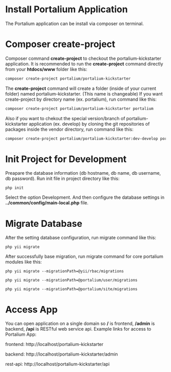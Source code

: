 # Install Portalium Application
The Portalium application can be install via composer on terminal.

# Composer create-project
Composer command **create-project** to checkout the portalium-kickstarter application. It is recommended
to run the **create-project** command directly from your **htdocs/www** folder like this:

```bash
composer create-project portalium/portalium-kickstarter
```
The **create-project** command will create a folder (inside of your current folder) named portalium-kickstarter. (This name is changeable) If you want create-project by directory name (ex. portalium), run command like this:
```bash
composer create-project portalium/portalium-kickstarter portalium
```
Also if you want to chekout the special version/branch of portalium-kickstarter application (ex. develop) by cloning the git repositories of packages inside the vendor directory, run command like this:
```bash
composer create-project portalium/portalium-kickstarter:dev-develop portalium  --prefer-source
```

# Init Project for Development
Preapare the database information (db hostname, db name, db username, db password). Run init file in project directory like this:
```
php init
```
Select the option Development. And then configure the database settings in **../common/config/main-local.php** file.

# Migrate Database
After the setting database configuration, run migrate command like this:
```
php yii migrate
```
After successfully base migration, run migrate command for core portalium modules like this:
```
php yii migrate --migrationPath=@yii/rbac/migrations

php yii migrate --migrationPath=@portalium/user/migrations

php yii migrate --migrationPath=@portalium/site/migrations
```

# Access App
You can open application on a single domain so **/** is frontend, **/admin** is backend, **/api** is RESTful web service api. Example links for access to Portalium App:

frontend: http://localhost/portalium-kickstarter

backend: http://localhost/portalium-kickstarter/admin

rest-api: http://localhost/portalium-kickstarter/api
